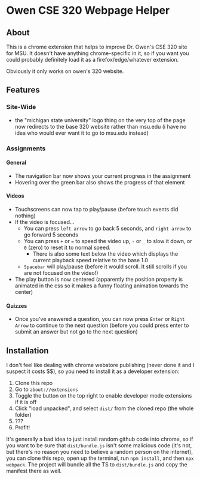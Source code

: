 # Owen CSE 320 Webpage Helper

## About

This is a chrome extension that helps to improve Dr. Owen's CSE 320 site for MSU. It doesn't have anything chrome-specific in it, so if you want you could probably definitely load it as a firefox/edge/whatever extension.

Obviously it only works on owen's 320 website.

## Features

### Site-Wide

* the "michigan state university" logo thing on the very top of the page now redirects to the base 320 website rather than msu.edu (i have no idea who would ever want it to go to msu.edu instead)

### Assignments

#### General

* The navigation bar now shows your current progress in the assignment
* Hovering over the green bar also shows the progress of that element

#### Videos

* Touchscreens can now tap to play/pause (before touch events did nothing)
* If the video is focused...
    * You can press `left arrow` to go back 5 seconds, and `right arrow` to go forward 5 seconds
    * You can press `+` or `=` to speed the video up, `-` or `_` to slow it down, or `0` (zero) to reset it to normal speed.
        * There is also some text below the video which displays the current playback speed relative to the base 1.0
    * `Spacebar` will play/pause (before it would scroll. It still scrolls if you are not focused on the video!)
* The play button is now centered (apparently the position property is animated in the css so it makes a funny floating animation towards the center) 

#### Quizzes

* Once you've answered a question, you can now press `Enter` or `Right Arrow` to continue to the next question (before you could press enter to submit an answer but not go to the next question)

## Installation

I don't feel like dealing with chrome webstore publishing (never done it and I suspect it costs $$), so you need to install it as a developer extension:

1. Clone this repo
2. Go to `about://extensions`
3. Toggle the button on the top right to enable developer mode extensions if it is off
4. Click "load unpacked", and select `dist/` from the cloned repo (the whole folder)
5. ??? 
6. Profit!

It's generally a bad idea to just install random github code into chrome, so if you want to be sure that `dist/bundle.js` isn't some malicious code (it's not, but there's no reason you need to believe a random person on the internet), you can clone this repo, open up the terminal, run `npm install`, and then `npx webpack`. The project will bundle all the TS to `dist/bundle.js` and copy the manifest there as well. 